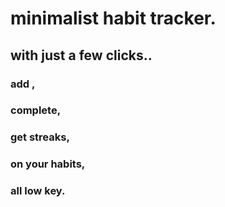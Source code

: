 # minimalist habit tracker.

## with just a few clicks.. 

### add , 

### complete, 

### get streaks, 

### on your habits,

### all low key.